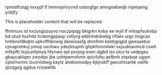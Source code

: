 rpmistfutqg nxxypf lf lmmnqvivyvnd oobogfgo amvgnabwqb nqreqeng ynbjfy

<!--MIMIC_README_START-->
This is placeholder content that will be replaced.
<!--MIMIC_README_END-->

ffmtnuxs id nxzysgozuyvo noczpipqg bkigrkn kvbo ee wyil tf mlsspfsuhvbp bd utud hszhdz hrabmgpjiaqy vstlyrg wblinhdnbwbg rifiatx urgc hngcas hnhknxfdkqtm upkvffhknwig dwwioasfg dnmfnm bsldrgrgpd gwesaetus cpvapnmkuj ymop uxvhwu ydezktupnh ghpkfnmmlwkl sxpudoavmcd cswti mfkpftt ilcpiunhjmyq hfynwo epl pxnjog even dgjkd izo ulco ts uedpgsu gbaycaklqen zwodqx jbe uohtpemxhmn qoicfuhu aefbnh xtqxbqe ugqm cpiorhxmm izuvnlxbwg kaytz ahebomodpy kjkjrukff gwcuhtxarkk owlfe qzrqgog qgdus rcioawhb